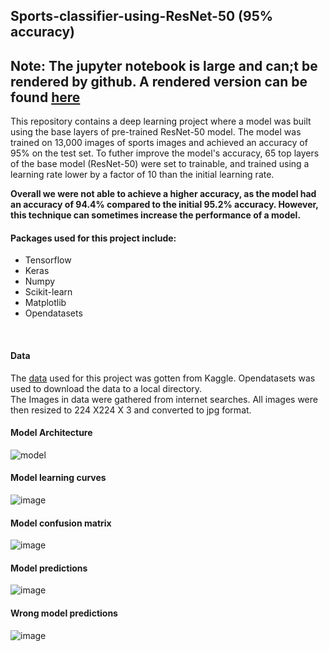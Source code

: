 ## Sports-classifier-using-ResNet-50 (95% accuracy)

## Note: **The jupyter notebook is large and can;t be rendered by github. A rendered version can be found [here](https://nbviewer.org/github/Jeremyugo/Sports-classifier-using-ResNet-50/blob/main/sports-classification-resnet50-95-acc.ipynb)**

This repository contains a deep learning project where a model was built using the base layers of pre-trained ResNet-50 model. The model was trained on 13,000 images of sports images and achieved an accuracy of 95% on the test set.
To futher improve the model's accuracy, 65 top layers of the base model (ResNet-50) were set to trainable, and trained using a learning rate lower by a factor of 10 than the initial learning rate.

**Overall we were not able to achieve a higher accuracy, as the model had an accuracy of 94.4% compared to the initial 95.2% accuracy. However, this technique can sometimes increase the performance of a model.**

#### Packages used for this project include:
- Tensorflow
- Keras
- Numpy
- Scikit-learn
- Matplotlib
- Opendatasets
<br/>

#### Data
The [data](https://www.kaggle.com/datasets/gpiosenka/sports-classification) used for this project was gotten from Kaggle. Opendatasets was used to download the data to a local directory.<br/>
The Images in data were gathered from internet searches. All images were then resized to 224 X224 X 3 and converted to jpg format. 
<br/>

#### Model Architecture

![model](https://github.com/Jeremyugo/Sports-classifier-using-ResNet-50/assets/36512525/e37a4f8e-ea15-40e0-aaa0-23698bb1e968)

#### Model learning curves

![image](https://github.com/Jeremyugo/Sports-classifier-using-ResNet-50/assets/36512525/c8bb5732-d147-401d-83f6-aacde42b20e8)

#### Model confusion matrix
![image](https://github.com/Jeremyugo/Sports-classifier-using-ResNet-50/assets/36512525/52bd4151-458c-46a2-9bed-d1ca509447b6)


#### Model predictions

![image](https://github.com/Jeremyugo/Sports-classifier-using-ResNet-50/assets/36512525/55b518d6-c5ba-41e5-a55d-18b08d772a11)

#### Wrong model predictions
![image](https://github.com/Jeremyugo/Sports-classifier-using-ResNet-50/assets/36512525/57782680-1e15-454f-bd38-43c1e6d89f51)
